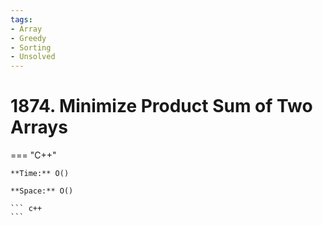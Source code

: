 ```yaml
---
tags:
- Array
- Greedy
- Sorting
- Unsolved
---
```



# 1874. Minimize Product Sum of Two Arrays

=== "C++"

    **Time:** O()

    **Space:** O()

    ``` c++
    ```